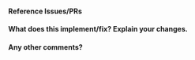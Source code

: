 <!--
Thanks for opening the pull request! 

-->

#### Reference Issues/PRs

<!--
Please use keywords (e.g., Fixes) to create a link to the issues or pull requests
you resolved.

Example: Fixes #123. 
-->

#### What does this implement/fix? Explain your changes.

<!--
Explain why this PR is needed and what changes you made.

Example: Added a new aggregation strategy, what scenarios will it be suitable for.
-->

#### Any other comments?

<!--
Note that it may take some time for the maintainers to review the PR.

We value your contributions and understand the time you put into this PR.
So thanks for your contribution.
-->